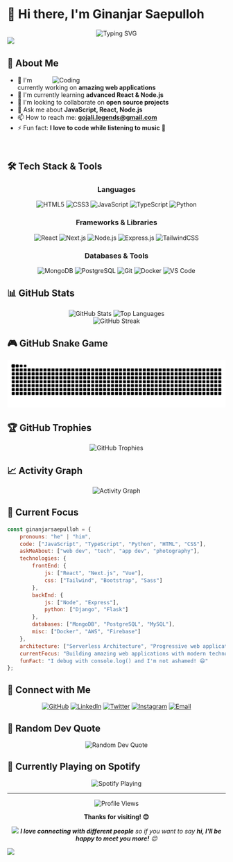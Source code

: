 # 👋 Hi there, I'm **Ginanjar Saepulloh** 

<div align="center">
  <img src="https://readme-typing-svg.herokuapp.com?font=Fira+Code&size=28&duration=4000&pause=1000&color=00D8FF&center=true&vCenter=true&width=600&lines=Welcome+to+my+GitHub+Profile!;Full+Stack+Developer;Always+learning+new+things;Let's+build+something+amazing!" alt="Typing SVG" />
</div>

<img src="https://user-images.githubusercontent.com/73097560/115834477-dbab4500-a447-11eb-908a-139a6edaec5c.gif">

## 🚀 About Me

<img align="right" alt="Coding" width="400" src="https://media.giphy.com/media/qgQUggAC3Pfv687qPC/giphy.gif">

- 🔭 I'm currently working on **amazing web applications**
- 🌱 I'm currently learning **advanced React & Node.js**
- 👯 I'm looking to collaborate on **open source projects**
- 💬 Ask me about **JavaScript, React, Node.js**
- 📫 How to reach me: **gojali.legends@gmail.com**
- ⚡ Fun fact: **I love to code while listening to music** 🎵

<br clear="both">

## 🛠️ Tech Stack & Tools

<div align="center">

### Languages
<img src="https://img.shields.io/badge/HTML5-E34F26?style=for-the-badge&logo=html5&logoColor=white" alt="HTML5"/>
<img src="https://img.shields.io/badge/CSS3-1572B6?style=for-the-badge&logo=css3&logoColor=white" alt="CSS3"/>
<img src="https://img.shields.io/badge/JavaScript-F7DF1E?style=for-the-badge&logo=javascript&logoColor=black" alt="JavaScript"/>
<img src="https://img.shields.io/badge/TypeScript-007ACC?style=for-the-badge&logo=typescript&logoColor=white" alt="TypeScript"/>
<img src="https://img.shields.io/badge/Python-3776AB?style=for-the-badge&logo=python&logoColor=white" alt="Python"/>

### Frameworks & Libraries
<img src="https://img.shields.io/badge/React-20232A?style=for-the-badge&logo=react&logoColor=61DAFB" alt="React"/>
<img src="https://img.shields.io/badge/Next.js-000000?style=for-the-badge&logo=next.js&logoColor=white" alt="Next.js"/>
<img src="https://img.shields.io/badge/Node.js-43853D?style=for-the-badge&logo=node.js&logoColor=white" alt="Node.js"/>
<img src="https://img.shields.io/badge/Express.js-404D59?style=for-the-badge&logo=express&logoColor=white" alt="Express.js"/>
<img src="https://img.shields.io/badge/TailwindCSS-38B2AC?style=for-the-badge&logo=tailwind-css&logoColor=white" alt="TailwindCSS"/>

### Databases & Tools
<img src="https://img.shields.io/badge/MongoDB-4EA94B?style=for-the-badge&logo=mongodb&logoColor=white" alt="MongoDB"/>
<img src="https://img.shields.io/badge/PostgreSQL-316192?style=for-the-badge&logo=postgresql&logoColor=white" alt="PostgreSQL"/>
<img src="https://img.shields.io/badge/Git-F05032?style=for-the-badge&logo=git&logoColor=white" alt="Git"/>
<img src="https://img.shields.io/badge/Docker-2496ED?style=for-the-badge&logo=docker&logoColor=white" alt="Docker"/>
<img src="https://img.shields.io/badge/VS_Code-007ACC?style=for-the-badge&logo=visual-studio-code&logoColor=white" alt="VS Code"/>

</div>

## 📊 GitHub Stats

<div align="center">
  <img src="https://github-readme-stats.vercel.app/api?username=Ginanjar1933&show_icons=true&theme=radical&hide_border=true&count_private=true" alt="GitHub Stats" height="165"/>
  <img src="https://github-readme-stats.vercel.app/api/top-langs/?username=Ginanjar1933&layout=compact&theme=radical&hide_border=true" alt="Top Languages" height="165"/>
</div>

<div align="center">
  <img src="https://github-readme-streak-stats.herokuapp.com/?user=Ginanjar1933&theme=radical&hide_border=true" alt="GitHub Streak"/>
</div>

## 🎮 GitHub Snake Game
<div align="center">
  <img src="https://github.com/Ginanjar1933/Ginanjar1933/blob/output/github-contribution-grid-snake.svg" alt="Snake Game"/>
</div>

## 🏆 GitHub Trophies
<div align="center">
  <img src="https://github-profile-trophy.vercel.app/?username=Ginanjar1933&theme=radical&no-frame=true&row=1&column=7" alt="GitHub Trophies"/>
</div>

## 📈 Activity Graph
<div align="center">
  <img src="https://github-readme-activity-graph.vercel.app/graph?username=Ginanjar1933&theme=react-dark&hide_border=true" alt="Activity Graph"/>
</div>

## 🎯 Current Focus

```javascript
const ginanjarsaepulloh = {
    pronouns: "he" | "him",
    code: ["JavaScript", "TypeScript", "Python", "HTML", "CSS"],
    askMeAbout: ["web dev", "tech", "app dev", "photography"],
    technologies: {
        frontEnd: {
            js: ["React", "Next.js", "Vue"],
            css: ["Tailwind", "Bootstrap", "Sass"]
        },
        backEnd: {
            js: ["Node", "Express"],
            python: ["Django", "Flask"]
        },
        databases: ["MongoDB", "PostgreSQL", "MySQL"],
        misc: ["Docker", "AWS", "Firebase"]
    },
    architecture: ["Serverless Architecture", "Progressive web applications", "Single page applications"],
    currentFocus: "Building amazing web applications with modern technologies",
    funFact: "I debug with console.log() and I'm not ashamed! 😄"
};
```

## 🤝 Connect with Me

<div align="center">

[![GitHub](https://img.shields.io/badge/GitHub-100000?style=for-the-badge&logo=github&logoColor=white)](https://github.com/Ginanjar1933)
[![LinkedIn](https://img.shields.io/badge/LinkedIn-0077B5?style=for-the-badge&logo=linkedin&logoColor=white)](https://linkedin.com/in/ginanjarsaepulloh)
[![Twitter](https://img.shields.io/badge/Twitter-1DA1F2?style=for-the-badge&logo=twitter&logoColor=white)](https://twitter.com/ginanjarsaepulloh)
[![Instagram](https://img.shields.io/badge/Instagram-E4405F?style=for-the-badge&logo=instagram&logoColor=white)](https://instagram.com/ginanjarsaepulloh)
[![Email](https://img.shields.io/badge/Email-D14836?style=for-the-badge&logo=gmail&logoColor=white)](mailto:your.email@example.com)

</div>

## 🎨 Random Dev Quote
<div align="center">
  <img src="https://quotes-github-readme.vercel.app/api?type=horizontal&theme=radical" alt="Random Dev Quote"/>
</div>

## 🎵 Currently Playing on Spotify
<div align="center">
  <img src="https://spotify-github-profile.vercel.app/api/spotify?background_color=0d1117&border_color=ffffff&limit=5" alt="Spotify Playing"/>
</div>

---

<div align="center">
  <img src="https://komarev.com/ghpvc/?username=Ginanjar1933&color=blueviolet&style=flat-square&label=Profile+Views" alt="Profile Views"/>
  
  **Thanks for visiting! 😊**
  
  <img src="https://media.giphy.com/media/LnQjpWaON8nhr21vNW/giphy.gif" width="60"> <em><b>I love connecting with different people</b> so if you want to say <b>hi, I'll be happy to meet you more!</b> 😊</em>
</div>

<img src="https://user-images.githubusercontent.com/73097560/115834477-dbab4500-a447-11eb-908a-139a6edaec5c.gif">
